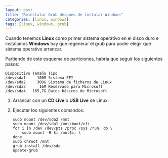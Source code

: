 ```yaml
---
layout: post
title: "Reinstalar Grub despues de instalar Windows"
categories: [linux, windows]
tags: [linux, windows, grub]
---
```


Cuando tenemos **Linux** como primer sistema operativo en el disco duro e instalamos **Windows** hay que regenerar el grub para poder elegir que sistema operativo arrancar.

<!--more-->

Partiendo de este esquema de particiones, habria que seguir los siguientes pasos:
```
Dispositivo Tamaño Tipo
/dev/sda1     100M Sistema EFI
/dev/sda2     300G Sistema de ficheros de Linux
/dev/sda3      16M Reservado para Microsoft
/dev/sda4   165,7G Datos básicos de Microsoft
```

1. Arrancar con un **CD Live** o **USB Live** de Linux.

2. Ejecutar los siguientes comandos:

    ```shell
    sudo mount /dev/sda2 /mnt
    sudo mount /dev/sda1 /mnt/boot/efi
    for i in /dev /dev/pts /proc /sys /run; do \
        sudo mount -B $i /mnt$i; \
    done
    sudo chroot /mnt
    grub-install /dev/sda
    update-grub
    ```
